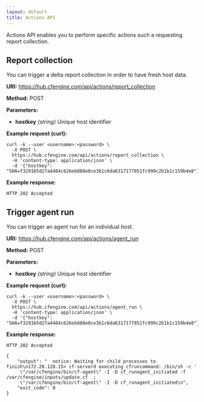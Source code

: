 ```yaml
---
layout: default
title: Actions API
---
```


Actions API enables you to perform specific actions such a requesting report collection.

## Report collection

You can trigger a delta report collection in order to have fresh host data.

**URI:** https://hub.cfengine.com/api/actions/report_collection

**Method:** POST

**Parameters:**

* **hostkey** *(string)*
    Unique host identifier

**Example request (curl):**

```
curl -k --user <username>:<password> \
  -X POST \
  https://hub.cfengine.com/api/actions/report_collection \
  -H 'content-type: application/json' \
  -d '{"hostkey": "SHA=f329165d27a4484c626eb888e0ce3b1c6da6317177851fc999c2b1b1c159b4e8"}'
```

**Example response:**

```
HTTP 202 Accepted
```

## Trigger agent run

You can trigger an agent run for an individual host.

**URI:** https://hub.cfengine.com/api/actions/agent_run

**Method:** POST

**Parameters:**

* **hostkey** *(string)*
  Unique host identifier

**Example request (curl):**

```
curl -k --user <username>:<password> \
  -X POST \
  https://hub.cfengine.com/api/actions/agent_run \
  -H 'content-type: application/json' \
  -d '{"hostkey": "SHA=f329165d27a4484c626eb888e0ce3b1c6da6317177851fc999c2b1b1c159b4e8"}'
```

**Example response:**

```
HTTP 202 Accepted

{
    "output": "  notice: Waiting for child processes to finish\n172.28.128.15> cf-serverd executing cfruncommand: /bin/sh -c '
     \"/var/cfengine/bin/cf-agent\" -I -D cf_runagent_initiated -f /var/cfengine/inputs/update.cf  ;
     \"/var/cfengine/bin/cf-agent\" -I -D cf_runagent_initiated\n",
    "exit_code": 0
}
```
